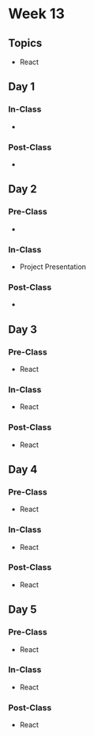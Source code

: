 # Week 13

## Topics

* React

## Day 1

### In-Class

* 
### Post-Class

* 
## Day 2

### Pre-Class

* 
### In-Class

* Project Presentation

### Post-Class

* 
## Day 3

### Pre-Class

* React

### In-Class

* React

### Post-Class

* React

## Day 4

### Pre-Class

* React

### In-Class

* React

### Post-Class

* React

## Day 5

### Pre-Class

* React

### In-Class

* React

### Post-Class

* React

